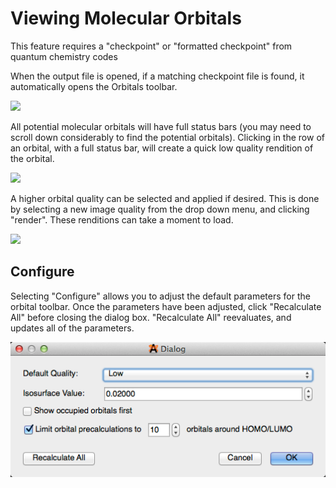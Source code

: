 # Viewing Molecular Orbitals

This feature requires a "checkpoint" or "formatted checkpoint" from quantum chemistry codes

When the output file is opened, if a matching checkpoint file is found, it automatically opens the Orbitals toolbar. 

![][1]

[1]: images/4-viewing-molecular-orbitals/1ce3be41-3845-4d82-aa16-6b849bd3a5a0.png

All potential molecular orbitals will have full status bars (you may need to scroll down considerably to find the potential orbitals). Clicking in the row of an orbital, with a full status bar, will create a quick low quality rendition of the orbital.

![][2]

[2]: images/4-viewing-molecular-orbitals/bb63aa7d-f9f4-47cc-86af-7b3308b1df7b.png

A higher orbital quality can be selected and applied if desired. This is done by selecting a new image quality from the drop down menu, and clicking "render". These renditions can take a moment to load.

![][3]

[3]: images/4-viewing-molecular-orbitals/a729e912-3e76-4e30-85c4-d9a4ffdd452b.png

## Configure

Selecting "Configure" allows you to adjust the default parameters for the orbital toolbar. Once the parameters have been adjusted, click "Recalculate All" before closing the dialog box. "Recalculate All" reevaluates, and updates all of the parameters.

![Configure][4]

[4]: images/4-viewing-molecular-orbitals/configure.png